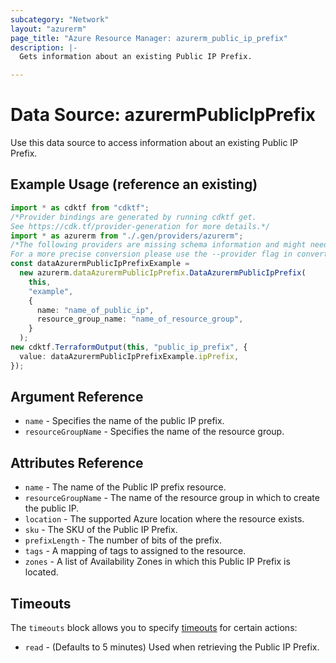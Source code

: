 ```yaml
---
subcategory: "Network"
layout: "azurerm"
page_title: "Azure Resource Manager: azurerm_public_ip_prefix"
description: |-
  Gets information about an existing Public IP Prefix.

---
```


# Data Source: azurermPublicIpPrefix

Use this data source to access information about an existing Public IP Prefix.

## Example Usage (reference an existing)

```typescript
import * as cdktf from "cdktf";
/*Provider bindings are generated by running cdktf get.
See https://cdk.tf/provider-generation for more details.*/
import * as azurerm from "./.gen/providers/azurerm";
/*The following providers are missing schema information and might need manual adjustments to synthesize correctly: azurerm.
For a more precise conversion please use the --provider flag in convert.*/
const dataAzurermPublicIpPrefixExample =
  new azurerm.dataAzurermPublicIpPrefix.DataAzurermPublicIpPrefix(
    this,
    "example",
    {
      name: "name_of_public_ip",
      resource_group_name: "name_of_resource_group",
    }
  );
new cdktf.TerraformOutput(this, "public_ip_prefix", {
  value: dataAzurermPublicIpPrefixExample.ipPrefix,
});

```

## Argument Reference

* `name` - Specifies the name of the public IP prefix.
* `resourceGroupName` - Specifies the name of the resource group.

## Attributes Reference

* `name` - The name of the Public IP prefix resource.
* `resourceGroupName` - The name of the resource group in which to create the public IP.
* `location` - The supported Azure location where the resource exists.
* `sku` - The SKU of the Public IP Prefix.
* `prefixLength` - The number of bits of the prefix.
* `tags` - A mapping of tags to assigned to the resource.
* `zones` - A list of Availability Zones in which this Public IP Prefix is located.

## Timeouts

The `timeouts` block allows you to specify [timeouts](https://www.terraform.io/language/resources/syntax#operation-timeouts) for certain actions:

* `read` - (Defaults to 5 minutes) Used when retrieving the Public IP Prefix.
